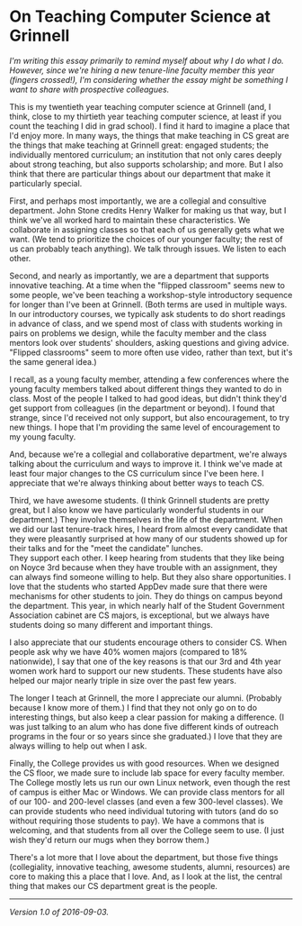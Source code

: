 On Teaching Computer Science at Grinnell
========================================

*I'm writing this essay primarily to remind myself about why I do what
I do.  However, since we're hiring a new tenure-line faculty member
this year (fingers crossed!), I'm considering whether the essay might
be something I want to share with prospective colleagues.*

This is my twentieth year teaching computer science at Grinnell (and, I
think, close to my thirtieth year teaching computer science, at least if
you count the teaching I did in grad school).  I find it hard to imagine
a place that I'd enjoy more.  In many ways, the things that make teaching
in CS great are the things that make teaching at Grinnell great: engaged
students; the individually mentored curriculum; an institution that not
only cares deeply about strong teaching, but also supports scholarship;
and more.  But I also think that there are particular things about our
department that make it particularly special.

First, and perhaps most importantly, we are a collegial and consultive
department.  John Stone credits Henry Walker for making us that way,
but I think we've all worked hard to maintain these characteristics.
We collaborate in assigning classes so that each of us generally gets
what we want.  (We tend to prioritize the choices of our younger faculty;
the rest of us can probably teach anything).  We talk through issues.
We listen to each other.  

Second, and nearly as importantly, we are a department that supports
innovative teaching.  At a time when the "flipped classroom" seems
new to some people, we've been teaching a workshop-style introductory
sequence for longer than I've been at Grinnell.  (Both terms are used
in multiple ways.  In our introductory courses, we typically ask students
to do short readings in advance of class, and we spend most of class
with students working in pairs on problems we design, while the faculty
member and the class mentors look over students' shoulders, asking
questions and giving advice.  "Flipped classrooms" seem to more often
use video, rather than text, but it's the same general idea.)  

I recall, as a young faculty member, attending a few conferences where
the young faculty members talked about different things they wanted to
do in class.  Most of the people I talked to had good ideas, but didn't
think they'd get support from colleagues (in the department or beyond).
I found that strange, since I'd received not only support, but also
encouragement, to try new things.  I hope that I'm providing the same
level of encouragement to my young faculty.

And, because we're a collegial and collaborative department, we're always
talking about the curriculum and ways to improve it.  I think we've made
at least four major changes to the CS curriculum since I've been here.
I appreciate that we're always thinking about better ways to teach CS.

Third, we have awesome students.  (I think Grinnell students are
pretty great, but I also know we have particularly wonderful students in
our department.)  They involve themselves in the life of the department.
When we did our last tenure-track hires, I heard from almost every
candidate that they were pleasantly surprised at how many of our students
showed up for their talks and for the "meet the candidate" lunches.  
They support each other.  I keep hearing from students that they like
being on Noyce 3rd because when they have trouble with an assignment,
they can always find someone willing to help.  But they also share
opportunities.  I love that the students who started AppDev made sure
that there were mechanisms for other students to join.  They do things
on campus beyond the department.  This year, in which nearly half of the
Student Government Association cabinet are CS majors, is exceptional,
but we always have students doing so many different and important things.

I also appreciate that our students encourage others to consider CS.
When people ask why we have 40% women majors (compared to 18% nationwide),
I say that one of the key reasons is that our 3rd and 4th year women
work hard to support our new students.  These students have also helped
our major nearly triple in size over the past few years.

The longer I teach at Grinnell, the more I appreciate our alumni.
(Probably because I know more of them.)  I find that they not only go
on to do interesting things, but also keep a clear passion for making
a difference.  (I was just talking to an alum who has done five different
kinds of outreach programs in the four or so years since she graduated.)
I love that they are always willing to help out when I ask.

Finally, the College provides us with good resources.  When we designed
the CS floor, we made sure to include lab space for every faculty member.
The College mostly lets us run our own Linux network, even though the
rest of campus is either Mac or Windows.  We can provide class mentors for
all of our 100- and 200-level classes (and even a few 300-level classes).
We can provide students who need individual tutoring with tutors (and
do so without requiring those students to pay).  We have a commons that
is welcoming, and that students from all over the College seem to use.
(I just wish they'd return our mugs when they borrow them.)

There's a lot more that I love about the department, but those five things
(collegiality, innovative teaching, awesome students, alumni, resources)
are core to making this a place that I love.  And, as I look at the list,
the central thing that makes our CS department great is the people.

---

*Version 1.0 of 2016-09-03.*
